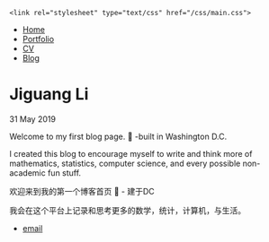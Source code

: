 <html>
  <head>
    <title>Jiguang Li</title>
    
    <link rel="stylesheet" type="text/css" href="/css/main.css">
  
  </head>


  <body>
    <nav>
<ul>
<li><a href="/">Home</a></li>
<li><a href="/portfolio">Portfolio</a></li>
<li><a href="/cv">CV</a></li>
<li><a href="/blog">Blog</a></li>
</ul>
    </nav>
<div class="container">

  <h1>Jiguang Li</h1>
<p class="meta">31 May 2019</p>

<div class="post">
<p>Welcome to my first blog page. 🎉 -built in Washington D.C. </p>

<p>I created this blog to encourage myself to write and think more of mathematics, statistics, computer science, and every possible non-academic fun stuff. </p>


<p>欢迎来到我的第一个博客首页 🎉 - 建于DC </p>

<p>我会在这个平台上记录和思考更多的数学，统计，计算机，与生活。</p>


</div>


</div>
  
  <footer>
   <ul>
   <li><a href="jiguang.li@yale.edu">email</a></li>
   </ul>
  </footer>
  </body>

</html>

